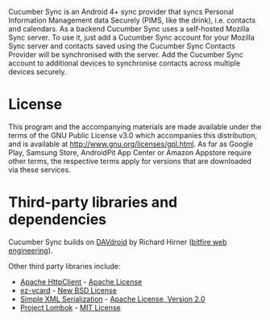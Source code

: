 Cucumber Sync is an Android 4+ sync provider that syncs Personal Information Management data Securely (PIMS, like the drink), i.e. contacts and calendars. As a backend Cucumber Sync uses a self-hosted Mozilla Sync server. To use it, just add a Cucumber Sync account for your Mozilla Sync server and contacts saved using the Cucumber Sync Contacts Provider will be synchronised with the server. Add the Cucumber Sync account to additional devices to synchronise contacts across multiple devices securely.

License
=======
This program and the accompanying materials are made available under the terms of the GNU Public License v3.0 which accompanies this distribution, and is available at http://www.gnu.org/licenses/gpl.html. As far as Google Play, Samsung Store, AndroidPit App Center or Amazon Appstore require other terms, the respective terms apply for versions that are downloaded via these services.

Third-party libraries and dependencies
======================================
Cucumber Sync builds on [DAVdroid](http://davdroid.bitfire.at?pk_campaign=davdroid-app&amp;pk_kwd=main-activity) by Richard Hirner ([bitfire web engineering](http://www.bitfire.at)).

Other third party libraries include:

* [Apache HttpClient](http://hc.apache.org) - [Apache License](http://www.apache.org/licenses/)
* [ez-vcard](https://code.google.com/p/ez-vcard/) - [New BSD License](http://opensource.org/licenses/BSD-3-Clause)
* [Simple XML Serialization](http://simple.sourceforge.net/) - [Apache License, Version 2.0](http://www.apache.org/licenses/LICENSE-2.0)
* [Project Lombok](http://projectlombok.org/) - [MIT License](http://opensource.org/licenses/mit-license.php)

